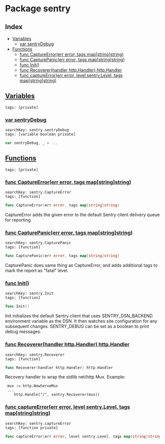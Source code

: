 # Package sentry

## Index

* [Variables](#var)
    * [var sentryDebug](#sentryDebug)
* [Functions](#func)
    * [func CaptureError(err error, tags map[string]string)](#CaptureError)
    * [func CapturePanic(err error, tags map[string]string)](#CapturePanic)
    * [func Init()](#Init)
    * [func Recoverer(handler http.Handler) http.Handler](#Recoverer)
    * [func captureError(err error, level sentry.Level, tags map[string]string)](#captureError)


## <a id="var" href="#var">Variables</a>

```
tags: [private]
```

### <a id="sentryDebug" href="#sentryDebug">var sentryDebug</a>

```
searchKey: sentry.sentryDebug
tags: [variable boolean private]
```

```Go
var sentryDebug, _ = ...
```

## <a id="func" href="#func">Functions</a>

```
tags: [private]
```

### <a id="CaptureError" href="#CaptureError">func CaptureError(err error, tags map[string]string)</a>

```
searchKey: sentry.CaptureError
tags: [function]
```

```Go
func CaptureError(err error, tags map[string]string)
```

CaptureError adds the given error to the default Sentry client delivery queue for reporting. 

### <a id="CapturePanic" href="#CapturePanic">func CapturePanic(err error, tags map[string]string)</a>

```
searchKey: sentry.CapturePanic
tags: [function]
```

```Go
func CapturePanic(err error, tags map[string]string)
```

CapturePanic does same thing as CaptureError, and adds additional tags to mark the report as "fatal" level. 

### <a id="Init" href="#Init">func Init()</a>

```
searchKey: sentry.Init
tags: [function]
```

```Go
func Init()
```

Init initializes the default Sentry client that uses SENTRY_DSN_BACKEND environment variable as the DSN. It then watches site configuration for any subsequent changes. SENTRY_DEBUG can be set as a boolean to print debug messages. 

### <a id="Recoverer" href="#Recoverer">func Recoverer(handler http.Handler) http.Handler</a>

```
searchKey: sentry.Recoverer
tags: [function]
```

```Go
func Recoverer(handler http.Handler) http.Handler
```

Recovery handler to wrap the stdlib net/http Mux. Example: 

```
 mux := http.NewServeMux
 ...
	http.Handle("/", sentry.Recoverer(mux))

```
### <a id="captureError" href="#captureError">func captureError(err error, level sentry.Level, tags map[string]string)</a>

```
searchKey: sentry.captureError
tags: [function private]
```

```Go
func captureError(err error, level sentry.Level, tags map[string]string)
```

